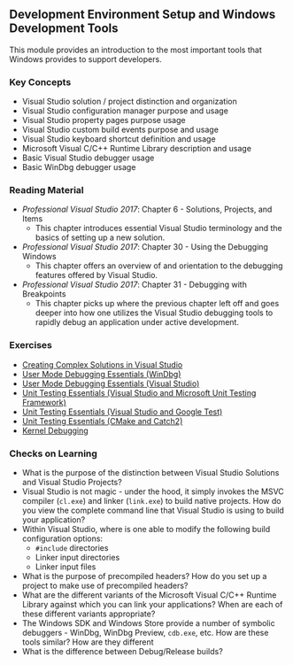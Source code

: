 ## Development Environment Setup and Windows Development Tools

This module provides an introduction to the most important tools that Windows provides to support developers.

### Key Concepts

- Visual Studio solution / project distinction and organization
- Visual Studio configuration manager purpose and usage
- Visual Studio property pages purpose usage
- Visual Studio custom build events purpose and usage
- Visual Studio keyboard shortcut definition and usage
- Microsoft Visual C/C++ Runtime Library description and usage 
- Basic Visual Studio debugger usage 
- Basic WinDbg debugger usage

### Reading Material

- _Professional Visual Studio 2017_: Chapter 6 - Solutions, Projects, and Items
    - This chapter introduces essential Visual Studio terminology and the basics of setting up a new solution.
- _Professional Visual Studio 2017_: Chapter 30 - Using the Debugging Windows
    - This chapter offers an overview of and orientation to the debugging features offered by Visual Studio.
- _Professional Visual Studio 2017_: Chapter 31 - Debugging with Breakpoints
    - This chapter picks up where the previous chapter left off and goes deeper into how one utilizes the Visual Studio debugging tools to rapidly debug an application under active development.

### Exercises

- [Creating Complex Solutions in Visual Studio](./vs-solutions)
- [User Mode Debugging Essentials (WinDbg)](./windbg-user-mode)
- [User Mode Debugging Essentials (Visual Studio)](./vs-debugging)
- [Unit Testing Essentials (Visual Studio and Microsoft Unit Testing Framework)](./vs-unit-test-ms)
- [Unit Testing Essentials (Visual Studio and Google Test)](./vs-unit-test-google)
- [Unit Testing Essentials (CMake and Catch2)](./catch2-unit-test)
- [Kernel Debugging](./kernel_debugging)

### Checks on Learning

- What is the purpose of the distinction between Visual Studio Solutions and Visual Studio Projects?
- Visual Studio is not magic - under the hood, it simply invokes the MSVC compiler (`cl.exe`) and linker (`link.exe`) to build native projects. How do you view the complete command line that Visual Studio is using to build your application? 
- Within Visual Studio, where is one able to modify the following build configuration options:
    - `#include` directories
    - Linker input directories
    - Linker input files
- What is the purpose of precompiled headers? How do you set up a project to make use of precompiled headers?
- What are the different variants of the Microsoft Visual C/C++ Runtime Library against which you can link your applications? When are each of these different variants appropriate?
- The Windows SDK and Windows Store provide a number of symbolic debuggers - WinDbg, WinDbg Preview, `cdb.exe`, etc. How are these tools similar? How are they different
- What is the difference between Debug/Release builds? 